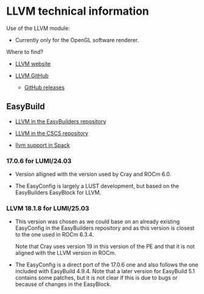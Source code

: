 # LLVM technical information

Use of the LLVM module:

-   Currently only for the OpenGL software renderer.
    
Where to find?

-   [LLVM website](https://llvm.org/)

-   [LLVM GitHub](https://github.com/llvm/llvm-project)

    -   [GitHub releases](https://github.com/llvm/llvm-project/releases)

    
## EasyBuild

-   [LLVM in the EasyBuilders repository](https://github.com/easybuilders/easybuild-easyconfigs/tree/develop/easybuild/easyconfigs/l/LLVM)

-   [LLVM in the CSCS repository](https://github.com/eth-cscs/production/tree/master/easybuild/easyconfigs/l/LLVM)

-   [llvm support in Spack](https://packages.spack.io/package.html?name=llvm)


### 17.0.6 for LUMI/24.03

-   Version alligned with the version used by Cray and ROCm 6.0.

-   The EasyConfig is largely a LUST development, but based on the EasyBuilders EasyBlock 
    for LLVM.


### LLVM 18.1.8 for LUMI/25.03

-   This version was chosen as we could base on an already existing EasyConfig in the 
    EasyBuilders repository and as this version is closest to the one used in ROCm 6.3.4.
    
    Note that Cray uses version 19 in this version of the PE and that it is not aligned
    with the LLVM version in ROCm.

-   The EasyConfig is a direct port of the 17.0.6 one and also follows the one included 
    with EasyBuild 4.9.4. Note that a later version for EasyBuild 5.1 contains some
    patches, but it is not clear if this is due to bugs or because of changes in the 
    EasyBlock.
    